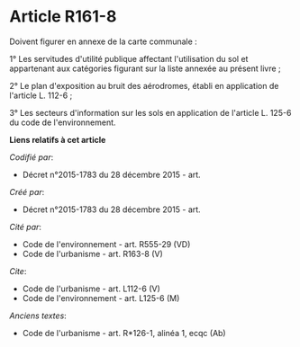 # Article R161-8

Doivent figurer en annexe de la carte communale : 

1° Les servitudes d'utilité publique affectant l'utilisation du sol et appartenant aux catégories figurant sur la liste
annexée au présent livre ; 

2° Le plan d'exposition au bruit des aérodromes, établi en application de l'article L. 112-6 ; 

3° Les secteurs d'information sur les sols en application de l'article L. 125-6 du code de l'environnement.

**Liens relatifs à cet article**

_Codifié par_:

  - Décret n°2015-1783 du 28 décembre 2015 - art.

_Créé par_:

  - Décret n°2015-1783 du 28 décembre 2015 - art.

_Cité par_:

  - Code de l'environnement - art. R555-29 (VD)
  - Code de l'urbanisme - art. R163-8 (V)

_Cite_:

  - Code de l'urbanisme - art. L112-6 (V)
  - Code de l'environnement - art. L125-6 (M)

_Anciens textes_:

  - Code de l'urbanisme - art. R*126-1, alinéa 1, ecqc  (Ab)
